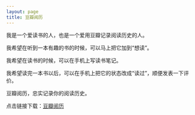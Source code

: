 ```yaml
---
layout: page
title: 豆瓣阅历
---
```


我是一个爱读书的人，也是一个爱用豆瓣记录阅读历史的人。

我希望在听到一本有趣的书的时候，可以马上把它加到“想读”。

我希望在读书的时候，可以在手机上写读书笔记。

我希望读完一本书以后，可以在手机上把它的状态改成“读过”，顺便发表一下评价。

豆瓣阅历，忠实记录你的阅读历史。

点击链接下载：<a href="itms-services://?action=download-manifest&url=http://xiaodao.github.com/apps/doubanread.plist">豆瓣阅历</a>


